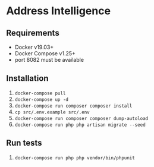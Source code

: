 # Address Intelligence

## Requirements
- Docker v19.03+
- Docker Compose v1.25+
- port 8082 must be available

## Installation
1) `docker-compose pull`
2) `docker-compose up -d`
3) `docker-compose run composer composer install`
4) `cp src/.env.example src/.env`
5) `docker-compose run composer composer dump-autoload`
6) `docker-compose run php php artisan migrate --seed`

## Run tests
1) `docker-compose run php php vendor/bin/phpunit`
